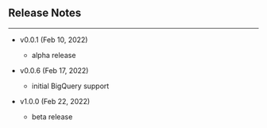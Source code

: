 ## Release Notes
-------------------------------------------------------------------------------
- v0.0.1 (Feb 10, 2022)
   - alpha release

- v0.0.6 (Feb 17, 2022)
   - initial BigQuery support

- v1.0.0 (Feb 22, 2022)
   - beta release
